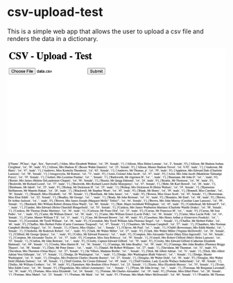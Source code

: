# csv-upload-test

This is a simple web app that allows the user to upload a csv file and renders the data in a dictionary.

![Interface](interface.png)

![Data-Rendering](data-rendering.png)